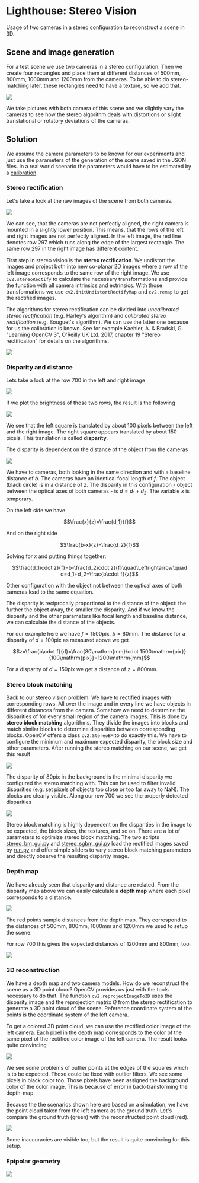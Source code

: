# Lighthouse: Stereo Vision

Usage of two cameras in a stereo configuration to reconstruct a scene in 3D.

## Scene and image generation

For a test scene we use two cameras in a stereo configuration. Then we create four rectangles and place them at different distances of 500mm, 800mm, 1000mm and 1200mm from the cameras. To be able to do stereo-matching later, these rectangles need to have a texture, so we add that.

![](images/scene.png)

We take pictures with both camera of this scene and we slightly vary the cameras to see how the stereo algorithm deals with distortions or slight translational or rotatory deviations of the cameras.

## Solution

We assume the camera parameters to be known for our experiments and just use the parameters of the generation of the scene saved in the JSON files. In a real world scenario the parameters would have to be estimated by a [calibration](../2d_calibrate_stereo).

### Stereo rectification

Let's take a look at the raw images of the scene from both cameras.

![](images/original.png)

We can see, that the cameras are not perfectly aligned, the right camera is mounted in a slightly lower position. This means, that the rows of the left and right images are not perfectly aligned. In the left image, the red line denotes row 297 which runs along the edge of the largest rectangle. The same row 297 in the right image has different content.

First step in stereo vision is the **stereo rectification**. We undistort the images and project both into new co-planar 2D images where a row of the left image corresponds to the same row of the right image. We use `cv2.stereoRectify` to calculate the necessary transformations and provide the function with all camera intrinsics and extrinsics. With those transformations we use `cv2.initUndistortRectifyMap` and `cv2.remap` to get the rectified images.

The algorithms for stereo rectification can be divided into *uncalibrated stereo rectification* (e.g. Harley's algorithm) and *calibrated stereo rectification* (e.g. Bouguet's algorithm). We can use the latter one because for us the calibration is known. See for example Kaehler, A. & Bradski, G. "Learning OpenCV 3", O'Reilly UK Ltd. 2017, chapter 19 "Stereo rectification" for details on the algorithms.

![](images/rectified.png)

### Disparity and distance

Lets take a look at the row 700 in the left and right image

![](images/rectified_row700.png)

If we plot the brightness of those two rows, the result is the following

![](images/brightness_row700.png)

We see that the left square is translated by about 100 pixels between the left and the right image. The right square appears translated by about 150 pixels. This translation is called **disparity**.

The disparity is dependent on the distance of the object from the cameras

![](images/disparity_drawing.png)

We have to cameras, both looking in the same direction and with a baseline distance of $`b`$. The cameras have an identical focal length of $`f`$. The object (black circle) is in a distance of $`z`$. The disparity in this configuration - object between the optical axes of both cameras - is $`d=d_1+d_2`$. The variable $`x`$ is temporary.

On the left side we have

```math
\frac{x}{z}=\frac{d_1}{f}
```

And on the right side

```math
\frac{b-x}{z}=\frac{d_2}{f}
```

Solving for $`x`$ and putting things together:

```math
\frac{d_1\cdot z}{f}=b-\frac{d_2\cdot z}{f}\quad\Leftrightarrow\quad d=d_1+d_2=\frac{b\cdot f}{z}
```

Other configuration with the object not between the optical axes of both cameras lead to the same equation.

The disparity is reciprocally proportional to the distance of the object: the further the object away, the smaller the disparity. And if we know the disparity and the other parameters like focal length and baseline distance, we can calculate the distance of the objects.

For our example here we have $`f=1500\mathrm{pix}`$, $`b=80\mathrm{mm}`$. The distance for a disparity of $`d=100\mathrm{pix}`$ as measured above we get

```math
z=\frac{b\cdot f}{d}=\frac{80\mathrm{mm}\cdot 1500\mathrm{pix}}{100\mathrm{pix}}=1200\mathrm{mm}
```

For a disparity of $`d=150\mathrm{pix}`$ we get a distance of $`z=800\mathrm{mm}`$.

### Stereo block matching

Back to our stereo vision problem. We have to rectified images with corresponding rows. All over the image and in every line we have objects in different distances from the camera. Somehow we need to determine the disparities of for every small region of the camera images. This is done by **stereo block matching** algorithms. They divide the images into blocks and match similar blocks to determine disparities between corresponding blocks. OpenCV offers a class `cv2.StereoBM` to do exactly this. We have to configure the minimum and maximum expected disparity, the block size and other parameters. After running the stereo matching on our scene, we get this result

![](images/disparity_map.png)

The disparity of 80pix in the background is the minimal disparity we configured the stereo matching with. This can be used to filter invalid disparities (e.g. set pixels of objects too close or too far away to NaN). The blocks are clearly visible. Along our row 700 we see the properly detected disparities

![](images/disparity_row700.png)

Stereo block matching is highly dependent on the disparities in the image to be expected, the block sizes, the textures, and so on. There are a lot of parameters to optimize stereo block matching. The two scripts [stereo_bm_gui.py](stereo_bm_gui.py) and [stereo_sgbm_gui.py](stereo_sgbm_gui.py) load the rectified images saved by [run.py](run.py) and offer simple sliders to vary stereo block matching parameters and directly observe the resulting disparity image.

### Depth map

We have already seen that disparity and distance are related. From the disparity map above we can easily calculate a **depth map** where each pixel corresponds to a distance.

![](images/depth_map.png)

The red points sample distances from the depth map. They correspond to the distances of 500mm, 800mm, 1000mm and 1200mm we used to setup the scene.

For row 700 this gives the expected distances of 1200mm and 800mm, too.

![](images/distance_row700.png)

### 3D reconstruction

We have a depth map and two camera models. How do we reconstruct the scene as a 3D point cloud? OpenCV provides us just with the tools necessary to do that. The function `cv2.reprojectImageTo3D` uses the disparity image and the reprojection matrix $`Q`$ from the stereo rectification to generate a 3D point cloud of the scene. Reference coordinate system of the points is the coordinate system of the left camera.

To get a colored 3D point cloud, we can use the rectified color image of the left camera. Each pixel in the depth map corresponds to the color of the same pixel of the rectified color image of the left camera. The result looks quite convincing

![](images/point_cloud_colored.png)

We see some problems of outlier points at the edges of the squares which is to be expected. Those could be fixed with outlier filters. We see some pixels in black color too. Those pixels have been assigned the background color of the color image. This is because of error in back-transforming the depth-map.

Because the the scenarios shown here are based on a simulation, we have the point cloud taken from the left camera as the ground truth. Let's compare the ground truth (green) with the reconstructed point cloud (red).

![](images/point_cloud_comparison.png)

Some inaccuracies are visible too, but the result is quite convincing for this setup.

### Epipolar geometry

![](images/epipolar_lines.png)